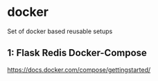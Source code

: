 # docker
Set of docker based reusable setups

## 1: Flask Redis Docker-Compose
https://docs.docker.com/compose/gettingstarted/

